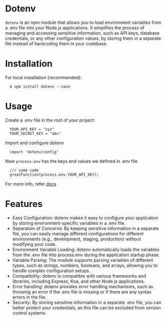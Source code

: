 # Dotenv

`dotenv` is an npm module that allows you to load environment variables from a .env file into your Node.js applications. It simplifies the process of managing 
and accessing sensitive information, such as API keys, database credentials, or any other configuration values, by storing them in a separate file instead of 
hardcoding them in your codebase. 

# Installation

For local installation (recommended):
```
  $ npm install dotenv --save
```

# Usage

Create a .env file in the root of your project:
```
  YOUR_API_KEY = "xyz"
  YOUR_SECRET_KEY = "abc"
```

Import and configure dotenv
```
  import 'dotenv/config'
```

Now `process.env` has the keys and values we defined in .env file
```
  /// some code
  greatFunction(process.env.YOUR_API_KEY);
```

For more info, refer [docs](https://www.dotenv.org/docs/)


# Features

- Easy Configuration: dotenv makes it easy to configure your application by storing environment-specific variables in a .env file.
- Separation of Concerns: By keeping sensitive information in a separate file, you can easily manage different configurations for different environments
  (e.g., development, staging, production) without modifying your code.
- Environment Variable Loading: dotenv automatically loads the variables from the .env file into process.env during the application startup phase.
- Variable Parsing: The module supports parsing variables of different types, such as strings, numbers, booleans, and arrays, allowing you to handle
  complex configuration setups.
- Compatibility: dotenv is compatible with various frameworks and libraries, including Express, Koa, and other Node.js applications.
- Error handling: dotenv provides error handling mechanisms, such as throwing an error if the .env file is missing or if there are any syntax errors in the file.
- Security: By storing sensitive information in a separate .env file, you can better protect your credentials, as this file can be excluded from version
  control systems.
